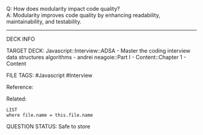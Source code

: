 Q: How does modularity impact code quality?  
A: Modularity improves code quality by enhancing readability, maintainability, and testability.
<!--ID: 1693659899806-->

---

DECK INFO

TARGET DECK: Javascript::Interview::ADSA - Master the coding interview data structures algorithms - andrei neagoie::Part I - Content::Chapter 1 - Content

FILE TAGS: #Javascript #Interview

Reference:

Related:

```dataview
LIST
where file.name = this.file.name
```


QUESTION STATUS: Safe to store